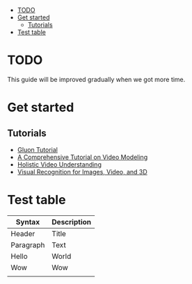 - [TODO](#todo)
- [Get started](#get-started)
  - [Tutorials](#tutorials)
- [Test table](#test-table)
# TODO
This guide will be improved gradually when we got more time.
# Get started
## Tutorials
- [Gluon Tutorial](https://cv.gluon.ai/build/examples_action_recognition/index.html)  
- [A Comprehensive Tutorial on Video Modeling](https://github.com/bryanyzhu/Video-Tutorial-CVPR2020) 
- [Holistic Video Understanding](https://holistic-video-understanding.github.io/tutorials/cvpr2020.html)
- [Visual Recognition for Images, Video, and 3D](http://s9xie.github.io/Tutorials/CVPR2020/)
  

# Test table

  | Syntax    | Description |
  | --------- | ----------- |
  | Header    | Title       |
  | Paragraph | Text        |
  | Hello     | World       |
  | Wow       | Wow         |
  |           |             |

  